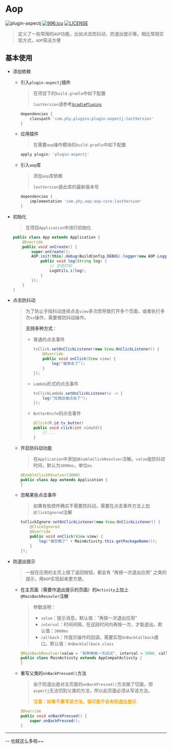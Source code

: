 # Aop
![plugin-aspectj](https://img.shields.io/badge/aop-1.2.0-brightgreen.svg)  [![996.icu](https://img.shields.io/badge/link-996.icu-red.svg)](https://996.icu) [![LICENSE](https://img.shields.io/badge/license-Anti%20996-blue.svg)](https://github.com/996icu/996.ICU/blob/master/LICENSE) 

> 定义了一些常用的`AOP`功能，比如点击防抖动、防退出提示等。相比常规实现方式，`AOP`简洁方便

## 基本使用

* 添加依赖

  * 引入`plugin-aspectj`插件

    > 在项目下的`build.gradle`中如下配置
    >
    > `lastVersion`请参考[`GradlePlugins`](https://github.com/yhyzgn/GradlePlugins)

    ```groovy
    dependencies {
        classpath 'com.yhy.plugins:plugin-aspectj:lastVersion'
    }
    ```

  * 应用插件

    > 在需要`aop`操作模块的`build.gradle`中如下配置

    ```groovy
    apply plugin: 'plugin-aspectj'
    ```

  * 引入`aop`库

    > 添加`aop`库依赖
    >
    > `lastVersion`是此库的最新版本号

    ```groovy
    dependencies {
        implementation 'com.yhy.aop:aop-core:lastVersion'
    }
    ```

* 初始化

  > 在项目`Application`中进行初始化

  ```java
  public class App extends Application {
      @Override
      public void onCreate() {
          super.onCreate();
          AOP.init(this).debug(BuildConfig.DEBUG).logger(new AOP.Logger(){
              public void log(String log) {
                  // 日志打印
                  LogUtils.i(log);
              }
          });
      }
  }
  ```

* 点击防抖动

  > 为了防止手指抖动连续点击`view`多次而导致打开多个页面，或者执行多次`xx`操作，需要做防抖动操作。
  >
  > **支持多种方式**：
  >
  > - 普通的点击事件
  >
  >   ```java
  >   tvClick.setOnClickListener(new View.OnClickListener() {
  >       @Override
  >       public void onClick(View view) {
  >           log("被单击了");
  >       }
  >   });
  >   ```
  >
  > - `Lambda`形式的点击事件
  >
  >   ```java
  >   tvClickLambda.setOnClickListener(v -> {
  >       log("拉姆达被点击了");
  >   });
  >   ```
  >
  > - `ButterKnife`的点击事件
  >
  >   ```java
  >   @Click(R.id.tv_butter)
  >   public void click(int viewId){
  >       // ...
  >   }
  >   ```

  * 开启防抖动功能

    > 在`Application`中添加`@EnableClickResolver`注解。`value`是防抖动时间，默认为`1000ms`，单位`ms`

    ```java
    @EnableClickResolver(3000)
    public class App extends Application {
    }
    ```

  * 忽略某些点击事件

    > 如果有些控件确实不需要防抖动，需要在点击事件方法上加`@ClickIgnored`注解

    ```java
    tvClickIgnore.setOnClickListener(new View.OnClickListener() {
        @ClickIgnored
        @Override
        public void onClick(View view) {
            log("被忽略了" + MainActivity.this.getPackageName());
        }
    });
    ```

* 防退出提示

  > 一般在应用的主页上按了返回按钮，都会有 “再按一次退出应用” 之类的提示，用`AOP`实现起来更方便。

  * 在主页面（需要作退出提示的页面）的`Activity`上加上`@MainBackResovler`注解

    > 参数说明：
    >
    > - `value`：提示消息。默认值：“再按一次退出应用”
    > - `interval`：时间间隔，在这段时间内再按一次，才能退出。默认值：`3000ms`
    > - `callback`：作提示操作的回调，需要实现`OnBackCallback`接口。默认值：`OnBackCallback.class`

    ```java
    @MainBackResolver(value = "有种再按一次试试", interval = 5000, callback = OnBackListener.class)
    public class MainActivity extends AppCompatActivity {
    }
    ```

  * 重写父类的`onBackPressed()`方法

    > 由于防退出是对主页面的`onBackPressed()`方法做了切面，但`aspectj`无法切到父类的方法，所以此页面必须从写该方法。
    >
    > <font color="orange">**注意：如果不重写该方法，很可能不会有防退出提示**</font>

    ```java
    @Override
    public void onBackPressed() {
        super.onBackPressed();
    }
    ```

----

-- 也就这么多啦~~

